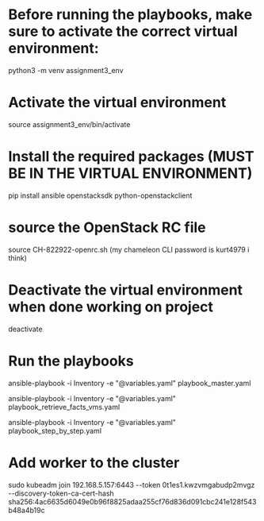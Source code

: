 # Before running the playbooks, make sure to activate the correct virtual environment:

python3 -m venv assignment3_env

# Activate the virtual environment

source assignment3_env/bin/activate

# Install the required packages (MUST BE IN THE VIRTUAL ENVIRONMENT)

pip install ansible openstacksdk python-openstackclient

# source the OpenStack RC file

source CH-822922-openrc.sh
(my chameleon CLI password is kurt4979 i think)

# Deactivate the virtual environment when done working on project

deactivate

# Run the playbooks

ansible-playbook -i Inventory -e "@variables.yaml" playbook_master.yaml

ansible-playbook -i Inventory -e "@variables.yaml" playbook_retrieve_facts_vms.yaml

ansible-playbook -i Inventory -e "@variables.yaml" playbook_step_by_step.yaml

# Add worker to the cluster
sudo kubeadm join 192.168.5.157:6443 --token 0t1es1.kwzvmgabudp2mvgz --discovery-token-ca-cert-hash sha256:4ac6635d6049e0b96f8825adaa255cf76d836d091cbc241e128f543b48a4b19c
